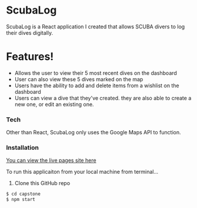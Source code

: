 # ScubaLog

ScubaLog is a React application I created that allows SCUBA divers to log their dives digitally. 

# Features!

  - Allows the user to view their 5 most recent dives on the dashboard
  - User can also view these 5 dives marked on the map
  - Users have the ability to add and delete items from a wishlist on the dashboard
  - Users can view a dive that they've created. they are also able to create a new one, or edit an existing one. 


### Tech

Other than React, ScubaLog only uses the Google Maps API to function.

### Installation

[You can view the live pages site here](https://scubalog.onrender.com) 

To run this applicaiton from your local machine from terminal...
 1. Clone this GitHub repo 
```sh
$ cd capstone
$ npm start
```



